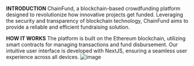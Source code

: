 **INTRODUCTION**
ChainFund, a blockchain-based crowdfunding platform designed to revolutionize how innovative projects get funded. Leveraging the security and transparency of blockchain technology, ChainFund aims to provide a reliable and efficient fundraising solution.

**HOW IT WORKS**
The platform is built on the Ethereum blockchain, utilizing smart contracts for managing transactions and fund disbursement. Our intuitive user interface is developed with NextJS, ensuring a seamless user experience across all devices.
![image](https://github.com/kuroseko/FYP2/assets/146767515/fe73ba44-6caf-42e3-aed9-64b47bf15c59)
